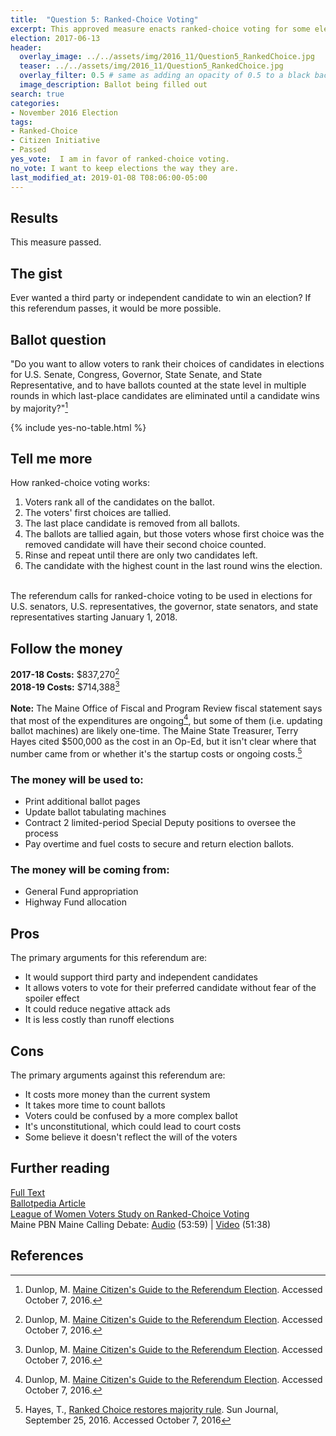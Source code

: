 ```yaml
---
title:  "Question 5: Ranked-Choice Voting"
excerpt: This approved measure enacts ranked-choice voting for some elections.
election: 2017-06-13
header:
  overlay_image: ../../assets/img/2016_11/Question5_RankedChoice.jpg
  teaser: ../../assets/img/2016_11/Question5_RankedChoice.jpg
  overlay_filter: 0.5 # same as adding an opacity of 0.5 to a black background
  image_description: Ballot being filled out
search: true
categories:
- November 2016 Election
tags:
- Ranked-Choice
- Citizen Initiative
- Passed
yes_vote:  I am in favor of ranked-choice voting.
no_vote: I want to keep elections the way they are.
last_modified_at: 2019-01-08 T08:06:00-05:00
---
```


## Results
This measure passed.

## The gist
Ever wanted a third party or independent candidate to win an election?  If this referendum passes, it would be more possible.

## Ballot question
"Do you want to allow voters to rank their choices of candidates in elections for U.S. Senate, Congress, Governor, State Senate, and State Representative, and to have ballots counted at the state level in multiple rounds in which last-place candidates are eliminated until a candidate wins by majority?"[^2]

{% include yes-no-table.html %}


## Tell me more
How ranked-choice voting works:

1. Voters rank all of the candidates on the ballot.
1. The voters' first choices are tallied.
1. The last place candidate is removed from all ballots.
1. The ballots are tallied again, but those voters whose first choice was the removed candidate will have their second choice counted.
1. Rinse and repeat until there are only two candidates left.
1. The candidate with the highest count in the last round wins the election.
<br>
The referendum calls for ranked-choice voting to be used in elections for U.S. senators, U.S. representatives, the governor, state senators, and state representatives starting January 1, 2018.

## Follow the money
**2017-18 Costs:** $837,270[^2]
<br>**2018-19 Costs:** $714,388[^2]
<br><br>
**Note:** The Maine Office of Fiscal and Program Review fiscal statement says that most of the expenditures are ongoing[^2], but some of them (i.e. updating ballot machines) are likely one-time.  The Maine State Treasurer, Terry Hayes cited $500,000 as the cost in an Op-Ed, but it isn't clear where that number came from or whether it's the startup costs or ongoing costs.[^3]

### The money will be used to:
* Print additional ballot pages
* Update ballot tabulating machines
* Contract 2 limited-period Special Deputy positions to oversee the process
* Pay overtime and fuel costs to secure and return election ballots.

### The money will be coming from:
* General Fund appropriation
* Highway Fund allocation

## Pros
The primary arguments for this referendum are:

* It would support third party and independent candidates
* It allows voters to vote for their preferred candidate without fear of the spoiler effect
* It could reduce negative attack ads
* It is less costly than runoff elections

## Cons
The primary arguments against this referendum are:
* It costs more money than the current system
* It takes more time to count ballots
* Voters could be confused by a more complex ballot
* It's unconstitutional, which could lead to court costs
* Some believe it doesn't reflect the will of the voters

## Further reading
[Full Text](http://www.lwvme.org/files/RCV_Statutory_Language.pdf)
<br>[Ballotpedia Article](https://ballotpedia.org/Maine_Ranked_Choice_Voting_Initiative,_Question_5_(2016))
<br>[League of Women Voters Study on Ranked-Choice Voting](http://www.lwvme.org/files/lwvmeIRV.pdf)
<br>Maine PBN Maine Calling Debate: [Audio](http://mainepublic.org/post/debate-ballot-question-5) (53:59) | [Video](http://video.mainepublic.org/video/2365879912/) (51:38)

## References
[^1]: Ballotpedia State Desk. [Maine Ranked Choice Voting Initiative, Question 5 (2016)](https://ballotpedia.org/Maine_Ranked_Choice_Voting_Initiative,_Question_5_(2016)). Ballotpedia.  Accessed October 7, 2016.

[^2]: Dunlop, M. [Maine Citizen's Guide to the Referendum Election](http://www.state.me.us/sos/cec/elec/upcoming/citizensguide2016.pdf). Accessed October 7, 2016.

[^3]: Hayes, T., [Ranked Choice restores majority rule](http://www.sunjournal.com/news/columns-analysis/2016/09/25/ranked-choice-restores-majority-rule/1997089).  Sun Journal, September 25, 2016.  Accessed October 7, 2016

[^4]: Maine PBN.  [Debate: Ballot Question 5](http://mainepublic.org/post/debate-ballot-question-5).  Maine Calling.  Accessed November 7, 2016.

